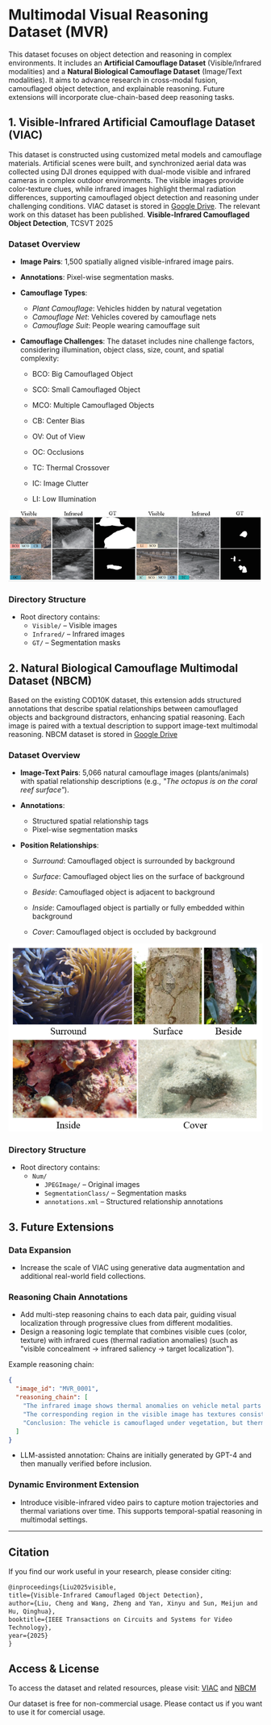 
# Multimodal Visual Reasoning Dataset (MVR)

This dataset focuses on object detection and reasoning in complex environments. It includes an **Artificial Camouflage Dataset** (Visible/Infrared modalities) and a **Natural Biological Camouflage Dataset** (Image/Text modalities). It aims to advance research in cross-modal fusion, camouflaged object detection, and explainable reasoning. Future extensions will incorporate clue-chain-based deep reasoning tasks.

## 1. Visible-Infrared Artificial Camouflage Dataset (VIAC)

This dataset is constructed using customized metal models and camouflage materials. Artificial scenes were built, and synchronized aerial data was collected using DJI drones equipped with dual-mode visible and infrared cameras in complex outdoor environments. The visible images provide color-texture clues, while infrared images highlight thermal radiation differences, supporting camouflaged object detection and reasoning under challenging conditions. VIAC dataset is stored in [Google Drive](https://drive.google.com/file/d/1d25yNmitu4rFvacTJ13tiX88KYe-jc2J/view?usp=sharing). The relevant work on this dataset has been published. 
**Visible-Infrared Camouflaged Object Detection**,  TCSVT 2025

### Dataset Overview

- **Image Pairs**: 1,500 spatially aligned visible-infrared image pairs.

- **Annotations**: Pixel-wise segmentation masks.

- **Camouflage Types**:  
  - *Plant Camouflage*: Vehicles hidden by natural vegetation  
  - *Camouflage Net*: Vehicles covered by camouflage nets  
  - *Camouflage Suit*: People wearing camouffage suit
  
- **Camouflage Challenges**: The dataset includes nine challenge factors, considering illumination, object class, size, count, and spatial complexity:
  - BCO: Big Camouflaged Object
  
  - SCO: Small Camouflaged Object
  
  - MCO: Multiple Camouflaged Objects
  
  - CB: Center Bias
  
  - OV: Out of View
  
  - OC: Occlusions
  
  - TC: Thermal Crossover
  
  - IC: Image Clutter
  
  - LI: Low Illumination
  

![challenge](/assets/challenge.png)

### Directory Structure

- Root directory contains:
  - `Visible/` – Visible images  
  - `Infrared/` – Infrared images  
  - `GT/` – Segmentation masks  

## 2. Natural Biological Camouflage Multimodal Dataset (NBCM)

Based on the existing COD10K dataset, this extension adds structured annotations that describe spatial relationships between camouflaged objects and background distractors, enhancing spatial reasoning. Each image is paired with a textual description to support image-text multimodal reasoning. NBCM dataset is stored in [Google Drive](https://drive.google.com/file/d/1dGo2XlJ4NHaHtQRIerwmTaB2ixrNqCmP/view?usp=sharing)

### Dataset Overview

- **Image-Text Pairs**: 5,066 natural camouflage images (plants/animals) with spatial relationship descriptions (e.g., *"The octopus is on the coral reef surface"*).

- **Annotations**:  
  - Structured spatial relationship tags  
  - Pixel-wise segmentation masks
  
- **Position Relationships**:
  
  - *Surround*: Camouflaged object is surrounded by background 
  
  - *Surface*: Camouflaged object lies on the surface of background
  
  - *Beside*: Camouflaged object is adjacent to background
  
  - *Inside*: Camouflaged object is partially or fully embedded within background
  
  - *Cover*: Camouflaged object is occluded by background
  

![Position](/assets/Position.png)

### Directory Structure

- Root directory contains:
  - `Num/`
    - `JPEGImage/` – Original images  
    - `SegmentationClass/` – Segmentation masks  
    - `annotations.xml` – Structured relationship annotations  

## 3. Future Extensions

### Data Expansion

- Increase the scale of VIAC using generative data augmentation and additional real-world field collections.

### Reasoning Chain Annotations

- Add multi-step reasoning chains to each data pair, guiding visual localization through progressive clues from different modalities.
- Design a reasoning logic template that combines visible cues (color, texture) with infrared cues (thermal radiation anomalies) (such as "visible concealment → infrared saliency → target localization").

Example reasoning chain:
```json
{
  "image_id": "MVR_0001",
  "reasoning_chain": [
    "The infrared image shows thermal anomalies on vehicle metal parts (thermal clue).",
    "The corresponding region in the visible image has textures consistent with vegetation (visual camouflage).",
    "Conclusion: The vehicle is camouflaged under vegetation, but thermal signals from exposed metal parts are visible."
  ]
}
```

- LLM-assisted annotation: Chains are initially generated by GPT-4 and then manually verified before inclusion.

### Dynamic Environment Extension

- Introduce visible-infrared video pairs to capture motion trajectories and thermal variations over time. This supports temporal-spatial reasoning in multimodal settings.

---

## Citation
If you find our work useful in your research, please consider citing:
```
@inproceedings{Liu2025visible,
title={Visible-Infrared Camouflaged Object Detection},
author={Liu, Cheng and Wang, Zheng and Yan, Xinyu and Sun, Meijun and Hu, Qinghua},
booktitle={IEEE Transactions on Circuits and Systems for Video Technology},
year={2025}
}
```

## Access & License

To access the dataset and related resources, please visit: [VIAC](https://drive.google.com/file/d/1d25yNmitu4rFvacTJ13tiX88KYe-jc2J/view?usp=sharing)  and [NBCM](https://drive.google.com/file/d/1dGo2XlJ4NHaHtQRIerwmTaB2ixrNqCmP/view?usp=sharing)

Our dataset is free for non-commercial usage. Please contact us if you want to use it for comercial usage.
